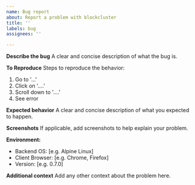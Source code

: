 ```yaml
---
name: Bug report
about: Report a problem with blockcluster
title: ''
labels: bug
assignees: ''

---
```


**Describe the bug**
A clear and concise description of what the bug is.

**To Reproduce**
Steps to reproduce the behavior:
1. Go to '...'
2. Click on '....'
3. Scroll down to '....'
4. See error

**Expected behavior**
A clear and concise description of what you expected to happen.

**Screenshots**
If applicable, add screenshots to help explain your problem.

**Environment:**
 - Backend OS: [e.g. Alpine Linux]
 - Client Browser: [e.g. Chrome, Firefox]
 - Version: [e.g. 0.7.0]

**Additional context**
Add any other context about the problem here.
